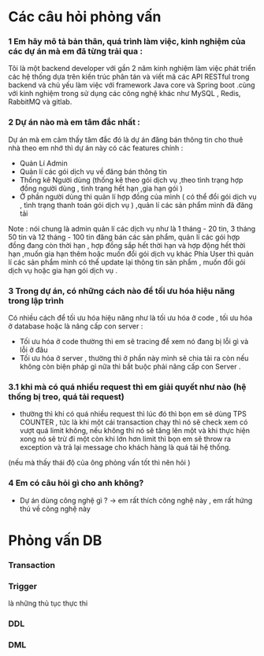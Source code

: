 # Các câu hỏi phỏng vấn
### 1 Em hãy mô tả bản thân, quá trình làm việc, kinh nghiệm của các dự án mà em đã từng trải qua :
Tôi là một backend developer với gần 2 năm kinh nghiệm làm việc phát triển các hệ thống dựa trên kiến trúc phân tán và viết mã các API RESTful trong backend và chủ yếu làm việc với framework Java core và Spring boot .cùng với kinh nghiệm trong sử dụng các công nghệ khác như MySQL , Redis, RabbitMQ và gitlab.
### 2 Dự án nào mà em tâm đắc nhất :
Dự án mà em cảm thấy tâm đắc đó là dự án đăng bán thông tin cho thuê nhà
theo em nhớ thì dự án này có các features chính :
+ Quản Lí Admin
+ Quản lí các gói dịch vụ về đăng bán thông tin
+ Thống kê Người dùng (thống kê theo gói dịch vụ ,theo tình trạng hợp đồng người dùng , tình trạng hết hạn ,gia hạn gói )
+ Ở phần người dùng thì quản lí hợp đồng của mình ( có thể đổi gói dịch vụ , tình trạng thanh toán gói dịch vụ ) ,quản lí các sản phẩm mình đã đăng tải

Note : nói chung là admin quản lí các dịch vụ như là 1 tháng - 20 tin, 3 tháng 50 tin và 12 tháng - 100 tin đăng bán các sản phẩm, quản lí các gói hợp đồng đang còn thời hạn , hợp đồng sắp hết thời hạn và hợp động hết thời hạn ,muốn gia hạn thêm hoặc muốn đổi gói dịch vụ khác 
Phía User thì quản lí các sản phẩm mình có thể update lại thông tin sản phẩm , muốn đổi gói dịch vụ hoặc gia hạn gói dịch vụ .

### 3 Trong dự án, có những cách nào để tối ưu hóa hiệu năng trong lập trình
Có nhiều cách để tối ưu hóa hiệu năng như là tối ưu hóa ở code , tối ưu hóa ở database hoặc là nâng cấp con server :
+ Tối ưu hóa ở code thường thì em sẽ tracing để xem nó đang bị lỗi gì và lỗi ở đâu
+ Tối ưu hóa ở server , thường thì ở phần này mình sẽ chia tải ra còn nếu không còn biện pháp gì nữa thì bắt buộc phải nâng cấp con Server .

### 3.1 khi mà có quá nhiều request thì em giải quyết như nào (hệ thống bị treo, quá tải request)
+ thường thì khi có quá nhiều request thì lúc đó thì bọn em sẽ dùng TPS COUNTER , tức là khi một cái transaction chạy thì nó sẽ check xem có vượt quá limit không, nếu không thì nó sẽ tăng lên một và khi thực hiện xong nó sẽ trừ đi một còn khi lớn hơn limit thì bọn em sẽ throw ra exception và trả lại message cho khách hàng là quá tải hệ thống.

(nếu mà thấy thái độ của ông phỏng vấn tốt thì nên hỏi )
### 4 Em có câu hỏi gì cho anh không?
+ Dự án dùng công nghệ gì ? -> em rất thích công nghệ này , em rất hứng thú về công nghệ này 

# Phỏng vấn DB

### Transaction

### 

### Trigger
là những thủ tục thực thi 
### DDL

### DML 
